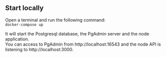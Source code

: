## Start locally

Open a terminal and run the following command:  
```docker-compose up```

It will start the Postgresql database, the PgAdmin server and the node application.  
You can access to PgAdmin from http://localhost:16543 and the node API is listening to http://localhost:3000.  